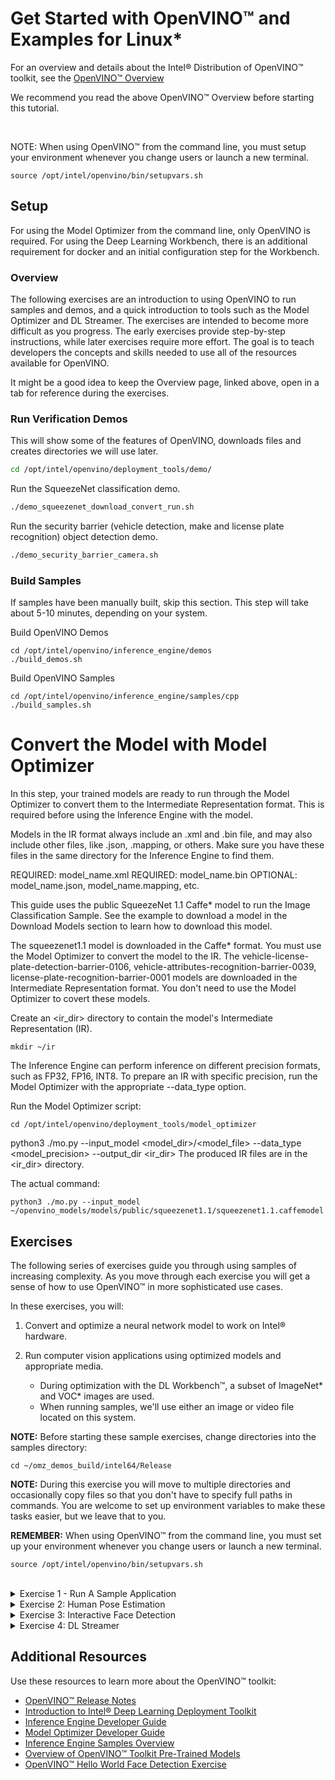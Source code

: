 
# Get Started with OpenVINO™ and Examples for Linux*

For an overview and details about the Intel® Distribution of OpenVINO™ toolkit, see the [OpenVINO™ Overview](OpenVINO_Overview.md)

We recommend you read the above OpenVINO™ Overview before starting this tutorial.   

<br>

NOTE: When using OpenVINO™ from the command line, you must setup your environment whenever you change users or launch a new terminal.

    source /opt/intel/openvino/bin/setupvars.sh

## <a name="Setup"></a> Setup
For using the Model Optimizer from the command line, only OpenVINO is required.  For using the Deep Learning Workbench, there is an additional requirement for docker and an initial configuration step for the Workbench.

### Overview
The following exercises are an introduction to using OpenVINO to run samples and demos, and a quick introduction to tools such as the Model Optimizer and DL Streamer.  The exercises are intended to become more difficult as you progress. The early exercises provide step-by-step instructions, while later exercises require more effort.  The goal is to teach developers the concepts and skills needed to use all of the resources available for OpenVINO.

It might be a good idea to keep the Overview page, linked above, open in a tab for reference during the exercises.

### Run Verification Demos

This will show some of the features of OpenVINO, downloads files and creates directories we will use later.

```sh
cd /opt/intel/openvino/deployment_tools/demo/
```

Run the SqueezeNet classification demo.
```sh
./demo_squeezenet_download_convert_run.sh
```

Run the security barrier (vehicle detection, make and license plate recognition) object detection demo.
```sh
./demo_security_barrier_camera.sh
```

### Build Samples
If samples have been manually built, skip this section.  This step will take about 5-10 minutes, depending on your system.

Build OpenVINO Demos

```
cd /opt/intel/openvino/inference_engine/demos
./build_demos.sh
```
Build OpenVINO Samples
```
cd /opt/intel/openvino/inference_engine/samples/cpp
./build_samples.sh
```

# Convert the Model with Model Optimizer

In this step, your trained models are ready to run through the Model Optimizer to convert them to the Intermediate Representation format. This is required before using the Inference Engine with the model.

Models in the IR format always include an .xml and .bin file, and may also include other files, like .json, .mapping, or others. Make sure you have these files in the same directory for the Inference Engine to find them.

REQUIRED: model_name.xml
REQUIRED: model_name.bin
OPTIONAL: model_name.json, model_name.mapping, etc.

This guide uses the public SqueezeNet 1.1 Caffe* model to run the Image Classification Sample. See the example to download a model in the Download Models section to learn how to download this model.

The squeezenet1.1 model is downloaded in the Caffe* format. You must use the Model Optimizer to convert the model to the IR. The vehicle-license-plate-detection-barrier-0106, vehicle-attributes-recognition-barrier-0039, license-plate-recognition-barrier-0001 models are downloaded in the Intermediate Representation format. You don't need to use the Model Optimizer to covert these models.

Create an <ir_dir> directory to contain the model's Intermediate Representation (IR).

```
mkdir ~/ir
```

The Inference Engine can perform inference on different precision formats, such as FP32, FP16, INT8. To prepare an IR with specific precision, run the Model Optimizer with the appropriate --data_type option.

Run the Model Optimizer script:

```
cd /opt/intel/openvino/deployment_tools/model_optimizer
```

python3 ./mo.py --input_model <model_dir>/<model_file> --data_type <model_precision> --output_dir <ir_dir>
The produced IR files are in the <ir_dir> directory.

The actual command:
```
python3 ./mo.py --input_model ~/openvino_models/models/public/squeezenet1.1/squeezenet1.1.caffemodel
```

## <a name="Exercises"></a> Exercises

The following series of exercises guide you through using samples of increasing complexity. As you move through each exercise you will get a sense of how to use OpenVINO™ in more sophisticated use cases. 

In these exercises, you will:

1. Convert and optimize a neural network model to work on Intel® hardware.
	
2. Run computer vision applications using optimized models and appropriate media.

    - During optimization with the DL Workbench™, a subset of ImageNet* and VOC* images are used.
    - When running samples, we'll use either an image or video file located on this system.

**NOTE:** Before starting these sample exercises, change directories into the samples directory:

`cd ~/omz_demos_build/intel64/Release`

**NOTE:** During this exercise you will move to multiple directories and occasionally copy files so that you don't have to specify full paths in commands.  You are welcome to set up environment variables to make these tasks easier, but we leave that to you.

**REMEMBER:** When using OpenVINO™ from the command line, you must set up your environment whenever you change users or launch a new terminal.

`source /opt/intel/openvino/bin/setupvars.sh`

<br>

<details>
   <summary>Exercise 1 - Run A Sample Application</summary>
    
### <a name="run-sample-application"></a> Exercise 1 - Run A Sample Application 

Convert a model using the Model Optimizer then use a sample application to load the model and run inference.

In this section, you will convert an FP32 model suitable for running on a CPU.

**Prepare the Software Environment**

1. Set up the environment variables when logging in, changing users, or launching a new terminal. (Detail above.)

2. Make a destination directory for the FP32 SqueezeNet* Model:

    `mkdir ~/squeezenet1.1_FP32`
    
    `cd ~/squeezenet1.1_FP32`
    
**Convert and Optimize a Neural Network Model from Caffe* **

Use the Model Optimizer to convert an FP32 SqueezeNet* Caffe* model into an optimized Intermediate Representation (IR):

```
python3 /opt/intel/openvino/deployment_tools/model_optimizer/mo.py --input_model ~/openvino_models/models/public/squeezenet1.1/squeezenet1.1.caffemodel --data_type FP32 --output_dir .
```

**Prepare the Data (Media) or Dataset**

NOTE: In this case, it's a single image.

1.  Copy the labels file to the same location as the IR model.

    `cp /opt/intel/openvino/deployment_tools/demo/squeezenet1.1.labels .`
    
    - Tip: The labels file contains the classes used by this SqueezeNet* model. 
    - If it's is in the same directory as the model, the inference results will show text in addition to confidence percentages.

2.  Copy a sample image to the release directory. You will use this with your optimized model:

    `sudo cp /opt/intel/openvino/deployment_tools/demo/car.png  .`

**Run the Sample Application**

1. Once your setup is complete, you're ready to run a sample application:

     `~/inference_engine_samples_build/intel64/Release/classification_sample_async -i car.png -m ~/squeezenet1.1_FP32/squeezenet1.1.xml -d CPU`

2. **Note:** You can usually see an application's help information (parameters, etc.) by using `-h`.

    `~/inference_engine_samples_build/intel64/Release/classification_sample_async -h`

</details>

<details>
    <summary>Exercise 2: Human Pose Estimation</summary>

This demo detects people and draws a stick figure to show limb positions. This model has already been converted for use with the Intel® Distribution of OpenVINO™ toolkit.

- Requires downloading the human-pose-estimation-0001 (ICV) Model.
- Requires video or camera input.

Example Syntax:

- human_pose_estimation_demo -i path/to/video -m path/to/model/human-pose-estimation-0001.xml -d CPU

**Steps to Run the Human Pose Demo:**

1. Set up the environment variables:

    `source /opt/intel/openvino/bin/setupvars.sh`

2. Move to the Model Downloader Directory:

    `cd /opt/intel/openvino/deployment_tools/tools/model_downloader/`

3. Find a suitable model:

    `python3 info_dumper.py --print_all |grep pose`

**Note:** `info_dumper.py` is a script that can list details about every model available in the Intel® Model Zoo. Models can also be manually downloaded from the Open Model Zoo GitHub page.

4. Download the model:

    `sudo ./downloader.py --name human-pose*`

5. Move the model to a more convenient location:

    `mkdir ~/ir`

    `cp /opt/intel/openvino/deployment_tools/tools/model_downloader/intel/human-pose-estimation-0001/FP32/human-pose-estimation-0001* ~/ir/`

6. Download an appropriate video:

    Open a web browser to the following URL and download the video: 
https://www.pexels.com/video/couple-dancing-on-sunset-background-2035509/

    Rename the video for convenience:

    `mv ~/Downloads/Pexels\ Videos\ 2035509.mp4 ~/Videos/humpose.mp4`

7. Run the sample:

    `cd ~/omz_demos_build/intel64/Release/`

    `./human_pose_estimation_demo -i ~/Videos/humpose.mp4 -m ~/ir/human-pose-estimation-0001.xml -d CPU`

</details>

<details>
    <summary>Exercise 3: Interactive Face Detection</summary>

The face detection demo draws bounding boxes around faces, and optionally feeds the output of the primary model to additional models. This model has already been converted for use with OpenVINO™.

The Face Detection Demo supports face detection, plus optional functions:

- Age-gender recognition
- Emotion recognition
- Head pose
- Facial landmark display

Example Syntax:
- interactive_face_detection_demo -i path/to/video -m path/to/face/model -d CPU

Steps:

1.	Find and download an appropriate face detection model.  There are several available in the Intel® Model Zoo.
    - You can access the [Pretrained Models](https://software.intel.com/en-us/openvino-toolkit/documentation/pretrained-models) page from the OpenVINO™ documentation to review model options.
    - You may need to try out different models to find one that works, or that works best for your scenario.
2.	Find and download a video that features faces.
3.	Run the demo with just the face detection model.
4.	**OPTIONAL:** Run the demo using additional models (age-gender, emotion recognition, head pose, etc.).
    Note that when you use multiple models, there is always a primary model that is used followed by a number of optional models that use the output from the initial model.

</details>

<details>
	<summary>Exercise 4: DL Streamer</summary>
	
The DL Streamer is a command-line tool and API for integrating OpenVINO into a media analytics pipeline.  It supports OpenVINO, GStreamer, Mosquitto, Kafka, and a variety of other technologies.

Follow the link below, read through the documentation, then do the tutorial.
	
[DL Streamer Documentation and Tutorial](DL_Streamer/README.md)
</details>

## Additional Resources

Use these resources to learn more about the OpenVINO™ toolkit:

* [OpenVINO™ Release Notes](https://software.intel.com/en-us/articles/OpenVINO-RelNotes)
* [Introduction to Intel® Deep Learning Deployment Toolkit](./docs/IE_DG/Introduction.md)
* [Inference Engine Developer Guide](./docs/IE_DG/Deep_Learning_Inference_Engine_DevGuide.md)
* [Model Optimizer Developer Guide](./docs/MO_DG/Deep_Learning_Model_Optimizer_DevGuide.md)
* [Inference Engine Samples Overview](./docs/IE_DG/Samples_Overview.md)
* [Overview of OpenVINO™ Toolkit Pre-Trained Models](./docs/Pre_Trained_Models.md)
* [OpenVINO™ Hello World Face Detection Exercise](https://github.com/intel-iot-devkit/inference-tutorials-generic)

